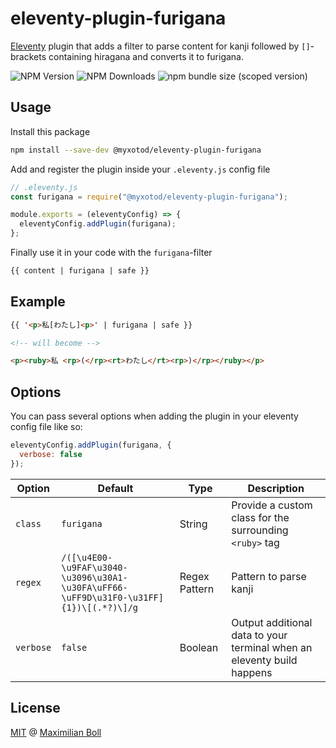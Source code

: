# eleventy-plugin-furigana

[Eleventy](https://11ty.dev) plugin that adds a filter to parse content for kanji followed by `[]`-brackets containing hiragana and converts it to furigana.

![NPM Version](https://img.shields.io/npm/v/@myxotod/eleventy-plugin-furigana.svg) ![NPM Downloads](https://img.shields.io/npm/d18m/%40myxotod%2Feleventy-plugin-furigana) ![npm bundle size (scoped version)](https://img.shields.io/bundlephobia/min/%40myxotod/eleventy-plugin-furigana/1.0.0)

## Usage

Install this package

```sh
npm install --save-dev @myxotod/eleventy-plugin-furigana
```

Add and register the plugin inside your `.eleventy.js` config file

```js
// .eleventy.js
const furigana = require("@myxotod/eleventy-plugin-furigana");

module.exports = (eleventyConfig) => {
  eleventyConfig.addPlugin(furigana);
};
```

Finally use it in your code with the `furigana`-filter

```html
{{ content | furigana | safe }}
```

## Example

```html
{{ '<p>私[わたし]<p>' | furigana | safe }}

<!-- will become -->

<p><ruby>私 <rp>(</rp><rt>わたし</rt><rp>)</rp></ruby></p>
```

## Options

You can pass several options when adding the plugin in your eleventy config file like so:

```js
eleventyConfig.addPlugin(furigana, {
  verbose: false
});
```

|Option|Default|Type|Description|
|---|---|---|---|
|`class`|`furigana`|String|Provide a custom class for the surrounding `<ruby>` tag|
|`regex`|`/([\u4E00-\u9FAF\u3040-\u3096\u30A1-\u30FA\uFF66-\uFF9D\u31F0-\u31FF]{1})\[(.*?)\]/g`|Regex Pattern|Pattern to parse kanji|
|`verbose`|`false`|Boolean|Output additional data to your terminal when an eleventy build happens|

## License

[MIT](https://github.com/MyXoToD/eleventy-plugin-readingtime/blob/main/LICENSE) @ [Maximilian Boll](https://www.makkusu.dev)